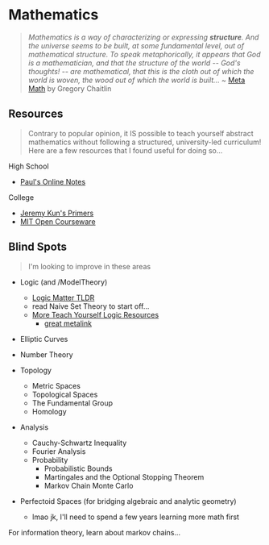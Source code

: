 # Mathematics
> *Mathematics is a way of characterizing or expressing **structure**. And the universe seems to be built, at some fundamental level, out of mathematical structure. To speak metaphorically, it appears that God is a mathematician, and that the structure of the world -- God's thoughts! -- are mathematical, that this is the cloth out of which the world is woven, the wood out of which the world is built...* ~ [Meta Math](https://arxiv.org/pdf/math/0404335.pdf) by Gregory Chaitlin

## Resources
> Contrary to popular opinion, it IS possible to teach yourself abstract mathematics without following a structured, university-led curriculum! Here are a few resources that I found useful for doing so...

High School
* [Paul's Online Notes](http://tutorial.math.lamar.edu/)

College
* [Jeremy Kun's Primers](https://jeremykun.com/primers/)
* [MIT Open Courseware](https://ocw.mit.edu/courses/mathematics/)

## Blind Spots
> I'm looking to improve in these areas

* Logic (and /ModelTheory)
    * [Logic Matter TLDR](https://www.logicmatters.net/tyl/shorter-tyl/)
    * read Naive Set Theory to start off...
    * [More Teach Yourself Logic Resources](https://news.ycombinator.com/from?site=logicmatters.net)
        * [great metalink](https://www.logicmatters.net/)

* Elliptic Curves
* Number Theory
* Topology
    * Metric Spaces
    * Topological Spaces
    * The Fundamental Group
    * Homology
* Analysis
    * Cauchy-Schwartz Inequality
    * Fourier Analysis
    * Probability
        * Probabilistic Bounds
        * Martingales and the Optional Stopping Theorem
        * Markov Chain Monte Carlo
* Perfectoid Spaces (for bridging algebraic and analytic geometry)
    * lmao jk, I'll need to spend a few years learning more math first

For information theory, learn about markov chains...